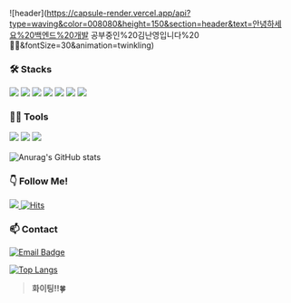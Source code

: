 
![header](https://capsule-render.vercel.app/api?type=waving&color=008080&height=150&section=header&text=안녕하세요%20백엔드%20개발 공부중인%20김난영입니다%20🙋‍♀️&fontSize=30&animation=twinkling)

### 🛠️ Stacks
<img src="https://img.shields.io/badge/Python-3766AB?style=flat-square&logo=Python&logoColor=white"/> <img src="https://img.shields.io/badge/Java-007396?style=flat-square&logo=Java&logoColor=white"/> <img src="https://img.shields.io/badge/JavaScript-F7DF1E?style=flat-square&logo=JavaScript&logoColor=white"/> <img src="https://img.shields.io/badge/C-A8B9CC?style=flat-square&logo=C&logoColor=white"/> <img src="https://img.shields.io/badge/MySQL-4479A1?style=flat-square&logo=MySQL&logoColor=white"/> <img src="https://img.shields.io/badge/html5-3766AB?style=flat-square&logo=html5&logoColor=white"/> <img src="https://img.shields.io/badge/Flutter-02569B?style=flat-square&logo=Flutter&logoColor=white"/>

### 💪🏼 Tools 
 <img src="https://img.shields.io/badge/Visual Studio Code-007ACC?style=flat-square&logo=Visual Studio Code&logoColor=white"/> <img src="https://img.shields.io/badge/GitHub-181717?style=flat-square&logo=GitHub&logoColor=white"/> <img src="https://img.shields.io/badge/Eclipse IDE-2C2255?style=flat-square&logo=Eclipse IDE&logoColor=white"/> 
<br><br/>
![Anurag's GitHub stats](https://github-readme-stats.vercel.app/api?username=Algoruu&show_icons=true&theme=panda)

### 👇 Follow Me!
<a href="https://algoruu.github.io/"><img src="https://img.shields.io/badge/GitHub-181717?style=flat-square&logo=GitHub&logoColor=white&link=https://algoruu.github.io/"/> 
[![Hits](https://hits.seeyoufarm.com/api/count/incr/badge.svg?url=https%3A%2F%2Falgoruu.github.io&count_bg=%2379C83D&title_bg=%23555555&icon=&icon_color=%23E7E7E7&title=hits&edge_flat=false)](https://hits.seeyoufarm.com)

### 📫 Contact

[![Email Badge](https://img.shields.io/badge/Gmail-Contact_Me-green?style=flat-square&logo=gmail&logoColor=FFFFFF&labelColor=3A3B3C&color=62F1CD)](mailto:test@test.com)

[![Top Langs](https://github-readme-stats.vercel.app/api/top-langs/?username=Algoruu&layout=compact)](https://github.com/anuraghazra/github-readme-stats)

> **화이팅!!🍀**
